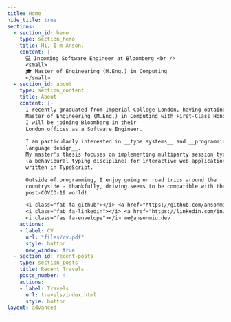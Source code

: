 ```yaml
---
title: Home
hide_title: true
sections:
  - section_id: hero
    type: section_hero
    title: Hi, I'm Anson.
    content: |-
      💻 Incoming Software Engineer at Bloomberg <br />
      <small>
      🎓 Master of Engineering (M.Eng.) in Computing
      </small>
  - section_id: about
    type: section_content
    title: About
    content: |-
      I recently graduated from Imperial College London, having obtained my
      Master of Engineering (M.Eng.) in Computing with First-Class Honours.
      I will be joining Bloomberg in their
      London offices as a Software Engineer.
      
      I am particularly interested in __type systems__ and __programming
      language design__.
      My master's thesis focuses on implementing multiparty session types 
      (a behavioural typing discipline) for interactive web applications
      written in TypeScript.

      Outside of programming, I enjoy going on road trips around the 
      countryside - thankfully, driving seems to be compatible with the
      post-COVID-19 world!

      <i class="fab fa-github"></i> <a href="https://github.com/ansonmiu0214" target="_blank">ansonmiu0214</a> <br />
      <i class="fab fa-linkedin"></i> <a href="https://linkedin.com/in/ansonmiu" target="_blank">ansonmiu</a> <br />
      <i class="fas fa-envelope"></i> me@ansonmiu.dev
    actions:
    - label: CV
      url: "files/cv.pdf"
      style: button
      new_window: true
  - section_id: recent-posts
    type: section_posts
    title: Recent Travels
    posts_number: 4
    actions:
    - label: Travels
      url: travels/index.html
      style: button
layout: advanced
---
```

